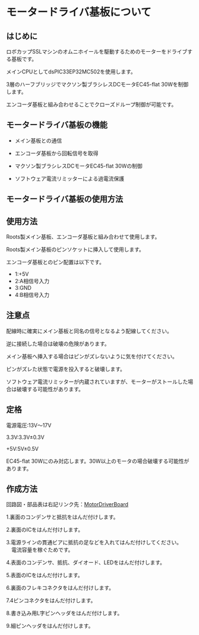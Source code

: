 # モータードライバ基板について　　
## はじめに
ロボカップSSLマシンのオムニホイールを駆動するためのモーターをドライブする基板です。

メインCPUとしてdsPIC33EP32MC502を使用します。

3層のハーフブリッジでマクソン製ブラシレスDCモータEC45-flat 30Wを制御します。

エンコーダ基板と組み合わせることでクローズドループ制御が可能です。

## モータードライバ基板の機能
* メイン基板との通信

* エンコーダ基板から回転信号を取得

* マクソン製ブラシレスDCモータEC45-flat 30Wの制御

* ソフトウェア電流リミッターによる過電流保護

## モータードライバ基板の使用方法
## 使用方法
Roots製メイン基板、エンコーダ基板と組み合わせて使用します。

Roots製メイン基板のピンソケットに挿入して使用します。

エンコーダ基板とのピン配置は以下です。

* 1:+5V
* 2:A相信号入力
* 3:GND
* 4:B相信号入力

## 注意点
配線時に確実にメイン基板と同名の信号となるよう配線してください。

逆に接続した場合は破壊の危険があります。

メイン基板へ挿入する場合はピンがズレないように気を付けてください。

ピンがズレた状態で電源を投入すると破壊します。

ソフトウェア電流リミッターが内蔵されていますが、モーターがストールした場合は破壊する可能性があります。

## 定格
電源電圧:13V～17V

3.3V:3.3V±0.3V

+5V:5V±0.5V

EC45-flat 30Wにのみ対応します。30W以上のモータの場合破壊する可能性があります。

## 作成方法
回路図・部品表は右記リンク先：[MotorDriverBoard](https://github.com/SSL-Roots/Circuit_MotorDriverBoard)

1.裏面のコンデンサと抵抗をはんだ付けします。

2.裏面のICをはんだ付けします。

3.電源ラインの貫通ビアに抵抗の足などを入れてはんだ付けしてください。
　電流容量を稼ぐためです。

4.表面のコンデンサ、抵抗、ダイオード、LEDをはんだ付けします。

5.表面のICをはんだ付けします。

6.裏面のフレキコネクタをはんだ付けします。

7.4ピンコネクタをはんだ付けします。

8.書き込み用L字ピンヘッダをはんだ付けします。

9.細ピンヘッダをはんだ付けします。

